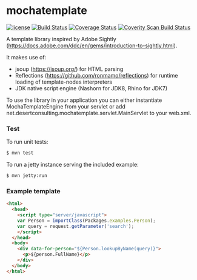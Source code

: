 # mochatemplate
[![license](https://img.shields.io/github/license/patriziobruno/mochatemplate.svg)](https://raw.githubusercontent.com/patriziobruno/mochatemplate/master/LICENSE)
[![Build Status](https://travis-ci.org/patriziobruno/mochatemplate.svg?branch=master)](https://travis-ci.org/patriziobruno/mochatemplate)
[![Coverage Status](https://coveralls.io/repos/github/patriziobruno/mochatemplate/badge.svg?branch=master)](https://coveralls.io/github/patriziobruno/mochatemplate?branch=master)
[![Coverity Scan Build Status](https://scan.coverity.com/projects/11225/badge.svg?flat=1)](https://scan.coverity.com/projects/patriziobruno/mochatemplate)

A template library inspired by Adobe Sightly (https://docs.adobe.com/ddc/en/gems/introduction-to-sightly.html).

It makes use of:
 - jsoup (https://jsoup.org/) for HTML parsing
 - Reflections (https://github.com/ronmamo/reflections) for runtime loading of template-nodes interpreters
 - JDK native script engine (Nashorn for JDK8, Rhino for JDK7)

To use the library in your application you can either instantiate MochaTemplateEngine from your servlet or add net.desertconsulting.mochatemplate.servlet.MainServlet to your web.xml.

### Test
To run unit tests:
```bash
$ mvn test
```

To run a jetty instance serving the included example:
```bash
$ mvn jetty:run
```

### Example template
```html
<html>
  <head>
    <script type="server/javascript">
    var Person = importClass(Packages.examples.Person);
    var query = request.getParameter('search');
    </script>
  </head>
  <body>
    <div data-for-person="${Person.lookupByName(query)}">
      <p>${person.FullName}</p>
    </div>
  </body>
</html>
```
